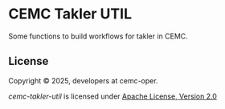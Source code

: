 # CEMC Takler UTIL

Some functions to build workflows for takler in CEMC.

## License

Copyright &copy; 2025, developers at cemc-oper.

*cemc-takler-util* is licensed under [Apache License, Version 2.0](./LICENSE)